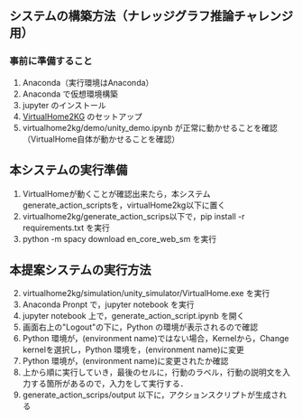 ## システムの構築方法（ナレッジグラフ推論チャレンジ用）
### 事前に準備すること
1. Anaconda（実行環境はAnaconda）
2. Anaconda で仮想環境構築
3. jupyter のインストール
4. [VirtualHome2KG](https://github.com/aistairc/VirtualHome2KG) のセットアップ
5. virtualhome2kg/demo/unity_demo.ipynb が正常に動かせることを確認（VirtualHome自体が動かせることを確認）

## 本システムの実行準備
1. VirtualHomeが動くことが確認出来たら，本システムgenerate_action_scriptsを，virtualHome2kg以下に置く
2. virtualhome2kg/generate_action_scrips以下で，pip install -r requirements.txt を実行
3. python -m spacy download en_core_web_sm を実行

## 本提案システムの実行方法
2. virtualhome2kg/simulation/unity_simulator/VirtualHome.exe を実行
3. Anaconda Pronpt で，jupyter notebook を実行
4. jupyter notebook 上で，generate_action_script.ipynb を開く
5. 画面右上の"Logout"の下に，Python の環境が表示されるので確認
6. Python 環境が，(environment name)ではない場合，Kernelから，Change kernelを選択し，Python 環境を，(environment name)に変更
7. Python 環境が，(environment name)に変更されたか確認
8. 上から順に実行していき，最後のセルに，行動のラベル，行動の説明文を入力する箇所があるので，入力をして実行する．
9. generate_action_scrips/output 以下に，アクションスクリプトが生成される

